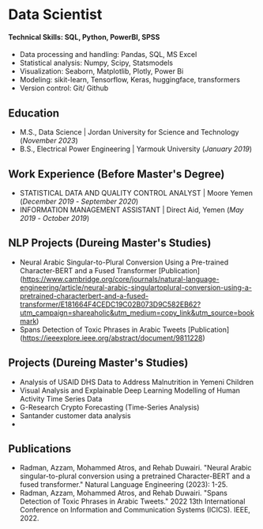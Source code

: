 # Data Scientist

#### Technical Skills: SQL, Python, PowerBI, SPSS
- Data processing and handling: Pandas,  SQL, MS Excel
- Statistical analysis: Numpy, Scipy, Statsmodels
- Visualization: Seaborn, Matplotlib, Plotly, Power Bi
- Modeling: sikit-learn, Tensorflow, Keras, huggingface, transformers
- Version control: Git/ Github

## Education							       		
- M.S., Data Science	| Jordan University for Science and Technology (_November 2023_)	 			        		
- B.S., Electrical Power Engineering | Yarmouk University (_January 2019_)

## Work Experience (Before Master's Degree)
- STATISTICAL DATA AND QUALITY CONTROL ANALYST | Moore Yemen (_December 2019_ - _September 2020_)
- INFORMATION MANAGEMENT ASSISTANT | Direct Aid, Yemen  (_May 2019_ - _October 2019_)

  
## NLP Projects (Dureing Master's Studies)

- Neural Arabic Singular-to-Plural Conversion Using a Pre-trained Character-BERT and a Fused Transformer
  [Publication] (https://www.cambridge.org/core/journals/natural-language-engineering/article/neural-arabic-singulartoplural-conversion-using-a-pretrained-characterbert-and-a-fused-transformer/E181664F4CEDC19C02B073D9C582EB62?utm_campaign=shareaholic&utm_medium=copy_link&utm_source=bookmark)
- Spans Detection of Toxic Phrases in Arabic Tweets
  [Publication] (https://ieeexplore.ieee.org/abstract/document/9811228)

## Projects (Dureing Master's Studies)
- Analysis of USAID DHS Data to Address Malnutrition in Yemeni Children
- Visual Analysis and Explainable Deep Learning Modelling of Human Activity Time Series Data
- G-Research Crypto Forecasting (Time-Series Analysis)
- Santander customer data analysis
- 
## Publications

- Radman, Azzam, Mohammed Atros, and Rehab Duwairi. "Neural Arabic singular-to-plural conversion using a pretrained Character-BERT and a fused transformer." Natural Language Engineering (2023): 1-25.‏
- Radman, Azzam, Mohammed Atros, and Rehab Duwairi. "Spans Detection of Toxic Phrases in Arabic Tweets." 2022 13th International Conference on Information and Communication Systems (ICICS). IEEE, 2022.‏
